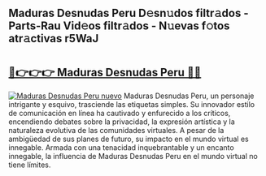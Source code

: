 ## Maduras Desnudas Peru D𝚎sn𝚞dos filtr𝚊dos - Parts-Rau Vid𝚎os filtr𝚊dos - N𝚞evas f𝚘tos atr𝚊ctivas r5WaJ

# <h2><a href="http://mb2gv6s.tromn.icu/?c=Maduras+Desnudas+Peru">🔗👉👉👉 Maduras Desnudas Peru 🔗🔗</a></h2>

[![Maduras Desnudas Peru nuevo](https://i.imgur.com/pEAQMta.gif)](http://mb2gv6s.tromn.icu/?c=Maduras+Desnudas+Peru)
Maduras Desnudas Peru, un personaje intrigante y esquivo, trasciende las etiquetas simples. Su innovador estilo de comunicación en línea ha cautivado y enfurecido a los críticos, encendiendo debates sobre la privacidad, la expresión artística y la naturaleza evolutiva de las comunidades virtuales. A pesar de la ambigüedad de sus planes de futuro, su impacto en el mundo virtual es innegable. Armada con una tenacidad inquebrantable y un encanto innegable, la influencia de Maduras Desnudas Peru en el mundo virtual no tiene límites.
